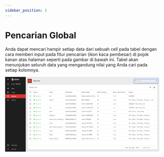 ```yaml
---
sidebar_position: 3
---
```


# Pencarian Global

Anda dapat mencari hampir setiap data dari sebuah cell pada tabel dengan cara memberi input pada fitur pencarian (ikon kaca pembesar) di pojok kanan atas halaman seperti pada gambar di bawah ini. Tabel akan menunjukan seluruh data yang mengandung nilai yang Anda cari pada setiap kolomnya.

![](/img/screenshots/website-application-usage/table-component/global-search/global-search-1.png)